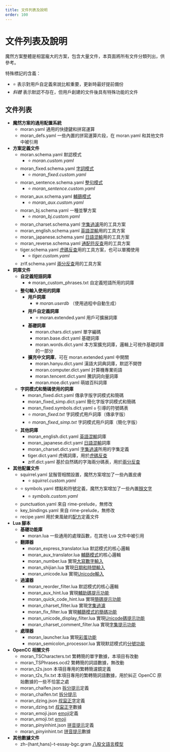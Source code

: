 ```yaml
---
title: 文件列表及說明
order: 100
---
```


# 文件列表及說明

魔然方案整體是相當龐大的方案，包含大量文件，本頁面將所有文件分類列出，供參考。

特殊標記的含義：

* ⭐️ 表示對用戶自定義來說比較重要，更新時最好提前備份
* _斜體_ 表示默認不存在，但用戶創建的文件後具有特殊功能的文件

## 文件列表

* **魔然方案的通用配置系統**
  * moran.yaml 通用的快捷鍵和拼寫運算
  * moran\_defs.yaml 一些內置的拼寫運算片段，在 moran.yaml 和其他文件中被引用
* **方案定義文件**
  * moran.schema.yaml 默認模式
    * ⭐️ _moran.custom.yaml_
  * moran\_fixed.schema.yaml [字詞模式](/book/schemas/zici)
    * ⭐️ _moran\_fixed.custom.yaml_
  * moran\_sentence.schema.yaml [整句模式](/book/schemas/zhengju)
    * ⭐️ _moran\_sentence.custom.yaml_
  * moran\_aux.schema.yaml [輔篩模式](/book/schemas/fushai)
    * ⭐️ _moran\_aux.custom.yaml_
  * moran\_bj.schema.yaml 一種並擊方案
    * ⭐️ _moran\_bj.custom.yaml_
  * moran\_charset.schema.yaml [字集過濾](/book/usage/features.md#字集過濾)用的工具方案
  * moran\_english.schema.yaml [英語混輸](/book/usage/features.md#外語輸入)用的工具方案
  * moran\_japanese.schema.yaml [日語混輸](/book/usage/features.md#外語輸入)用的工具方案
  * moran\_reverse.schema.yaml [通配符反查](/book/usage/reverse-lookup.md)用的工具方案
  * tiger.schema.yaml [虎碼反查](/book/usage/reverse-lookup.md)用的工具方案，也可以單獨使用
    * ⭐️ _tiger.custom.yaml_
  * zrlf.schema.yaml [兩分反查](/book/usage/reverse-lookup.md)用的工具方案
* **詞庫文件**
  * **自定義短語詞庫**
    * **⭐️** moran\_custom\_phrases.txt 自定義短語所用的詞庫
  * **整句輸入使用的詞庫**
    * **用戶詞庫**
      * **⭐️** _moran.userdb_ （使用過程中自動生成）
    * **用戶自定義詞庫**
      * ⭐️ moran.extended.yaml 用戶可擴展詞庫
    * **基礎詞庫**
      * moran.chars.dict.yaml 單字編碼
      * moran.base.dict.yaml 基礎詞庫
      * moran.words.dict.yaml 本方案擴充詞庫，邏輯上可視作基礎詞庫的一部分
    * **擴充中文詞庫**，可在 moran.extended.yaml 中開關
      * moran.hanyu.dict.yaml 漢語大詞典詞庫，默認不開啓
      * moran.computer.dict.yaml 計算機專業術語
      * moran.tencent.dict.yaml 騰訊詞向量詞庫
      * moran.moe.dict.yaml 萌娘百科詞庫
  * **字詞模式和簡碼使用的詞庫**
    * moran\_fixed.dict.yaml 傳承字版字詞模式和簡碼
    * moran\_fixed\_simp.dict.yaml 簡化字版字詞模式和簡碼
    * moran\_fixed.symbols.dict.yaml `o` 引導的符號碼表
    * ⭐️ _moran\_fixed.txt_ 字詞模式用戶詞庫（傳承字版）
    * ⭐️ _moran\_fixed\_simp.txt_ 字詞模式用戶詞庫（簡化字版）
  * **其他詞庫**
    * moran\_english.dict.yaml [英語混輸](/book/usage/features.md#英語輸入)詞庫
    * moran\_japanese.dict.yaml [日語混輸](/book/usage/features.md#日語輸入輕量級)詞庫
    * moran\_charset.dict.yaml [字集過濾](/book/usage/features.md#字集過濾)所用的字集定義
    * tiger.dict.yaml 虎碼詞庫，用於[虎碼反查](/book/usage/reverse-lookup.md)
    * zrlf.dict.yaml 基於自然碼的字海兩分碼表，用於[兩分反查](/book/usage/reverse-lookup.md)
* **其他配置文件**
  * squirrel.yaml 鼠鬚管相關設置，魔然方案增加了一些內置皮膚
    * ⭐️ _squirrel.custom.yaml_
  * ⭐️ symbols.yaml 標點和符號定義，魔然方案增加了一些內置[顏文字](/book/usage/features.md#常規符號與顏文字)
    * ⭐️ _symbols.custom.yaml_
  * punctuation.yaml 來自 rime-prelude，無修改
  * key\_bindings.yaml 來自 rime-prelude，無修改
  * recipe.yaml 用於東風破的[配方](安装/简介.md)定義文件
* **Lua 腳本**
  * **基礎功能庫**
    * moran.lua 一些通用的處理函數，在其他 Lua 文件中被引用
  * **翻譯器**
    * moran\_express\_translator.lua 默認模式的核心邏輯
    * moran\_aux\_translator.lua [輔篩模式](/book/schemas/fushai)的核心邏輯
    * moran\_number.lua 實現[大寫數字輸入](/book/usage/features.md#數字與金額)
    * moran\_shijian.lua 實現[日期和時間輸入](/book/usage/features.md#日期與時間)
    * moran\_unicode.lua 實現[Unicode輸入](/book/usage/features.md#unicode)
  * **過濾器**
    * moran\_reorder\_filter.lua 默認模式的核心邏輯
    * moran\_aux\_hint.lua 實現[輔助碼提示功能](/book/usage/features.md#簡碼和輔助碼提示)
    * moran\_quick\_code\_hint.lua 實現[簡碼提示功能](/book/usage/features.md#簡碼和輔助碼提示)
    * moran\_charset\_filter.lua 實現[字集過濾](/book/usage/features.md#字集過濾)
    * moran\_fix\_filter.lua 實現[輔篩模式的簡碼功能](/book/schemas/fushai/features.md#固定一簡或二簡)
    * moran\_unicode\_display\_filter.lua 實現[Unicode碼提示功能](/book/usage/features.md#濾鏡)
    * moran\_charset\_comment\_filter.lua 實現[字集提示功能](/book/usage/features.md#濾鏡)
  * **處理器**
    * moran\_launcher.lua 實現[彩蛋功能](/book/usage/features.md#彩蛋)
    * moran\_semicolon\_processor.lua 實現默認模式的[分號功能](/book/usage/features.md#次選鍵)
* **OpenCC 相關文件**
  * moran\_TSCharacters.txt 繁轉簡的單字數據，本項目有改動
  * moran\_TSPhrases.ocd2 繁轉簡的詞語數據，無改動
  * moran\_t2s.json 本項目專用的繁轉簡濾鏡定義
  * moran\_t2s\_fix.txt 本項目專用的繁轉簡詞語數據，用於糾正 OpenCC 原始數據的一些不恰當之處
  * moran\_chaifen.json [拆分提示](/book/usage/features.md#濾鏡)定義
  * moran\_chaifen.txt [拆分提示](/book/usage/features.md#濾鏡)
  * moran\_dzing.json [叔寍正字](/book/usage/features.md#切換用字標準)定義
  * moran\_dzing.txt [叔寍正字](/book/usage/features.md#切換用字標準)數據
  * moran\_emoji.json [emoji](/book/usage/features.md#emoji)定義
  * moran\_emoji.txt [emoji](/book/usage/features.md#emoji)
  * moran\_pinyinhint.json [拼音提示](/book/usage/features.md#濾鏡)定義
  * moran\_pinyinhint.txt [拼音提示](/book/usage/features.md#濾鏡)數據
* **其他數據文件**
  * zh-{hant,hans}-t-essay-bgc.gram [八股文語言模型](/book/usage/features.md#語言模型)
